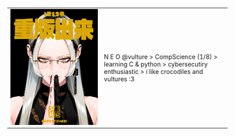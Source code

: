<table>
  <tr>
    <td style="width: 200px;">
      <img src="image/imagem.jpeg" alt="Descrição da imagem" style="width: 100%;">
    </td>
    <td>
      N E O @vulture 
            > CompScience (1/8)
            > learning C & python
            > cybersecutiry enthusiastic
            > i like crocodiles and vultures :3
    </td>
  </tr>
</table>
